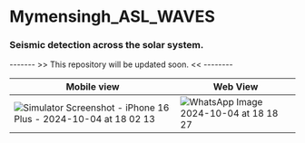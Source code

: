 # Mymensingh_ASL_WAVES
### Seismic detection across the solar system.
------- >>  This repository will be updated soon. << --------



|Mobile view|Web View|
|---|---|
|![Simulator Screenshot - iPhone 16 Plus - 2024-10-04 at 18 02 13](https://github.com/user-attachments/assets/164f3383-de97-4f42-9238-38ad4a16d067) | ![WhatsApp Image 2024-10-04 at 18 18 27](https://github.com/user-attachments/assets/1e21f54e-eda1-40b0-9044-daa11430a79e) |


